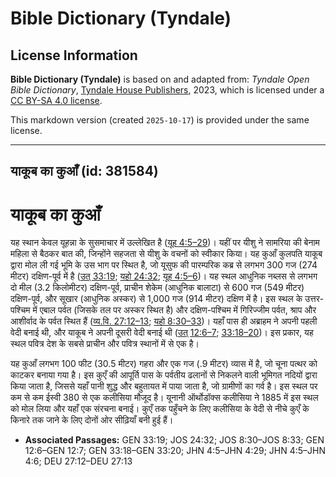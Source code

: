 # Bible Dictionary (Tyndale)

## License Information

**Bible Dictionary (Tyndale)** is based on and adapted from: _Tyndale Open Bible Dictionary_, [Tyndale House Publishers](https://tyndaleopenresources.com/), 2023, which is licensed under a [CC BY-SA 4.0 license](https://creativecommons.org/licenses/by-sa/4.0/legalcode.en).

This markdown version (created `2025-10-17`) is provided under the same license.



--------------------------------

## याकूब का कुआँ (id: 381584)

याकूब का कुआँ
=============

यह स्थान केवल यूहन्ना के सुसमाचार में उल्लेखित है ([यूह 4:5–29](https://ref.ly/John4:5-John4:29))। यहीं पर यीशु ने सामरिया की बेनाम महिला से बैठकर बात की, जिन्होंने सहजता से यीशु के वचनों को स्वीकार किया। यह कुआँ कुलपति याकूब द्वारा मोल ली गई भूमि के उस भाग पर स्थित है, जो यूसुफ की पारम्परिक कब्र से लगभग 300 गज (274 मीटर) दक्षिण\-पूर्व में है ([उत् 33:19](https://ref.ly/Gen33:19); [यहो 24:32](https://ref.ly/Josh24:32); [यूह 4:5–6](https://ref.ly/John4:5-John4:6))। यह स्थल आधुनिक नब्लस से लगभग दो मील (3\.2 किलोमीटर) दक्षिण\-पूर्व, प्राचीन शेकेम (आधुनिक बालाटा) से 600 गज (549 मीटर) दक्षिण\-पूर्व, और सूखार (आधुनिक अस्कर) से 1,000 गज (914 मीटर) दक्षिण में है। इस स्थल के उत्तर\-पश्चिम में एबाल पर्वत (जिसके तल पर अस्कर स्थित है) और दक्षिण\-पश्चिम में गिरिज्जीम पर्वत, श्राप और आशीर्वाद के पर्वत स्थित हैं ([व्य.वि. 27:12–13](https://ref.ly/Deut27:12-Deut27:13); [यहो 8:30–33](https://ref.ly/Josh8:30-Josh8:33))। यहाँ पास ही अब्राहम ने अपनी पहली वेदी बनाई थी, और याकूब ने अपनी दूसरी वेदी बनाई थी ([उत् 12:6–7](https://ref.ly/Gen12:6-Gen12:7); [33:18–20](https://ref.ly/Gen33:18-Gen33:20))। इस प्रकार, यह स्थल पवित्र देश के सबसे प्राचीन और पवित्र स्थानों में से एक है।

यह कुआँ लगभग 100 फीट (30\.5 मीटर) गहरा और एक गज (.9 मीटर) व्यास में है, जो चूना पत्थर को काटकर बनाया गया है। इस कुएँ की आपूर्ति पास के पर्वतीय ढलानों से निकलने वाली भूमिगत नदियों द्वारा किया जाता है, जिससे यहाँ पानी शुद्ध और बहुतायत में पाया जाता है, जो ग्रामीणों का गर्व है। इस स्थल पर कम से कम ईस्वी 380 से एक कलीसिया मौजूद है। यूनानी ऑर्थोडॉक्स कलीसिया ने 1885 में इस स्थल को मोल लिया और यहाँ एक संरचना बनाई। कुएँ तक पहुँचने के लिए कलीसिया के वेदी से नीचे कुएँ के किनारे तक जाने के लिए दोनों ओर सीढ़ियाँ बनी हुई हैं।

* **Associated Passages:** GEN 33:19; JOS 24:32; JOS 8:30–JOS 8:33; GEN 12:6–GEN 12:7; GEN 33:18–GEN 33:20; JHN 4:5–JHN 4:29; JHN 4:5–JHN 4:6; DEU 27:12–DEU 27:13

